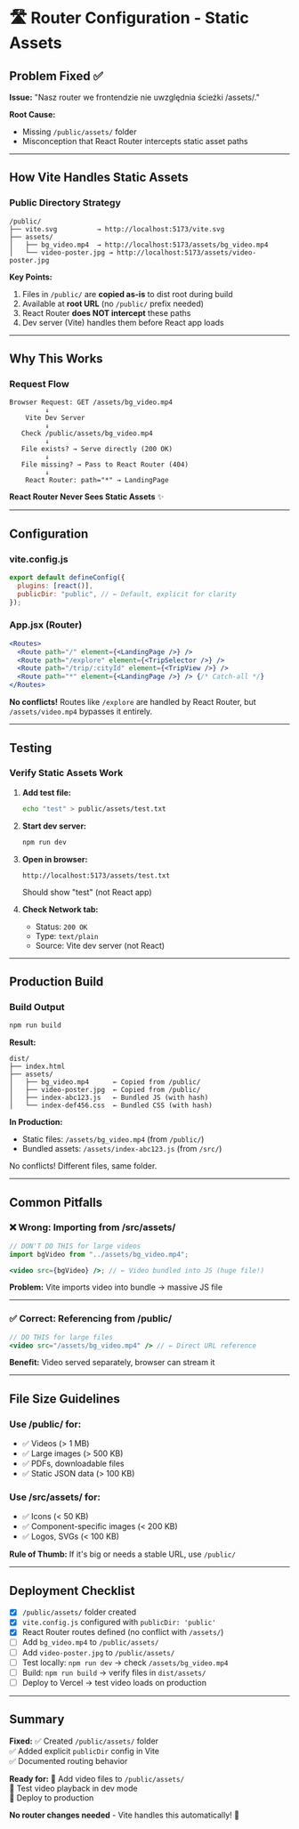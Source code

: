# 🛣️ Router Configuration - Static Assets

## Problem Fixed ✅

**Issue:** "Nasz router we frontendzie nie uwzględnia ścieżki /assets/."

**Root Cause:**

- Missing `/public/assets/` folder
- Misconception that React Router intercepts static asset paths

---

## How Vite Handles Static Assets

### Public Directory Strategy

```
/public/
├── vite.svg          → http://localhost:5173/vite.svg
├── assets/
│   ├── bg_video.mp4  → http://localhost:5173/assets/bg_video.mp4
│   └── video-poster.jpg → http://localhost:5173/assets/video-poster.jpg
```

**Key Points:**

1. Files in `/public/` are **copied as-is** to dist root during build
2. Available at **root URL** (no `/public/` prefix needed)
3. React Router **does NOT intercept** these paths
4. Dev server (Vite) handles them before React app loads

---

## Why This Works

### Request Flow

```
Browser Request: GET /assets/bg_video.mp4
         ↓
    Vite Dev Server
         ↓
   Check /public/assets/bg_video.mp4
         ↓
   File exists? → Serve directly (200 OK)
         ↓
   File missing? → Pass to React Router (404)
         ↓
    React Router: path="*" → LandingPage
```

**React Router Never Sees Static Assets** ✨

---

## Configuration

### vite.config.js

```javascript
export default defineConfig({
  plugins: [react()],
  publicDir: "public", // ← Default, explicit for clarity
});
```

### App.jsx (Router)

```jsx
<Routes>
  <Route path="/" element={<LandingPage />} />
  <Route path="/explore" element={<TripSelector />} />
  <Route path="/trip/:cityId" element={<TripView />} />
  <Route path="*" element={<LandingPage />} /> {/* Catch-all */}
</Routes>
```

**No conflicts!** Routes like `/explore` are handled by React Router, but `/assets/video.mp4` bypasses it entirely.

---

## Testing

### Verify Static Assets Work

1. **Add test file:**

   ```bash
   echo "test" > public/assets/test.txt
   ```

2. **Start dev server:**

   ```bash
   npm run dev
   ```

3. **Open in browser:**

   ```
   http://localhost:5173/assets/test.txt
   ```

   Should show "test" (not React app)

4. **Check Network tab:**
   - Status: `200 OK`
   - Type: `text/plain`
   - Source: Vite dev server (not React)

---

## Production Build

### Build Output

```bash
npm run build
```

**Result:**

```
dist/
├── index.html
├── assets/
│   ├── bg_video.mp4      ← Copied from /public/
│   ├── video-poster.jpg  ← Copied from /public/
│   ├── index-abc123.js   ← Bundled JS (with hash)
│   └── index-def456.css  ← Bundled CSS (with hash)
```

**In Production:**

- Static files: `/assets/bg_video.mp4` (from `/public/`)
- Bundled assets: `/assets/index-abc123.js` (from `/src/`)

No conflicts! Different files, same folder.

---

## Common Pitfalls

### ❌ Wrong: Importing from /src/assets/

```jsx
// DON'T DO THIS for large videos
import bgVideo from "../assets/bg_video.mp4";

<video src={bgVideo} />; // ← Video bundled into JS (huge file!)
```

**Problem:** Vite imports video into bundle → massive JS file

---

### ✅ Correct: Referencing from /public/

```jsx
// DO THIS for large files
<video src="/assets/bg_video.mp4" /> // ← Direct URL reference
```

**Benefit:** Video served separately, browser can stream it

---

## File Size Guidelines

### Use /public/ for:

- ✅ Videos (> 1 MB)
- ✅ Large images (> 500 KB)
- ✅ PDFs, downloadable files
- ✅ Static JSON data (> 100 KB)

### Use /src/assets/ for:

- ✅ Icons (< 50 KB)
- ✅ Component-specific images (< 200 KB)
- ✅ Logos, SVGs (< 100 KB)

**Rule of Thumb:** If it's big or needs a stable URL, use `/public/`

---

## Deployment Checklist

- [x] `/public/assets/` folder created
- [x] `vite.config.js` configured with `publicDir: 'public'`
- [x] React Router routes defined (no conflict with `/assets/`)
- [ ] Add `bg_video.mp4` to `/public/assets/`
- [ ] Add `video-poster.jpg` to `/public/assets/`
- [ ] Test locally: `npm run dev` → check `/assets/bg_video.mp4`
- [ ] Build: `npm run build` → verify files in `dist/assets/`
- [ ] Deploy to Vercel → test video loads on production

---

## Summary

**Fixed:**
✅ Created `/public/assets/` folder  
✅ Added explicit `publicDir` config in Vite  
✅ Documented routing behavior

**Ready for:**
🎥 Add video files to `/public/assets/`  
🧪 Test video playback in dev mode  
🚀 Deploy to production

**No router changes needed** - Vite handles this automatically! 🎉
